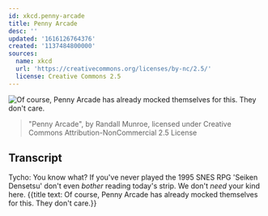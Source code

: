 ```yaml
---
id: xkcd.penny-arcade
title: Penny Arcade
desc: ''
updated: '1616126764376'
created: '1137484800000'
sources:
  name: xkcd
  url: 'https://creativecommons.org/licenses/by-nc/2.5/'
  license: Creative Commons 2.5
---
```

![Of course, Penny Arcade has already mocked themselves for this.  They don't care.](https://imgs.xkcd.com/comics/penny_arcade.jpg)
> "Penny Arcade", by Randall Munroe, licensed under Creative Commons Attribution-NonCommercial 2.5 License

## Transcript
Tycho: You know what? If you've never played the 1995 SNES RPG 'Seiken Densetsu' don't even _bother_ reading today's strip. We don't _need_ your kind here.
{{title text: Of course, Penny Arcade has already mocked themselves for this. They don't care.}}
